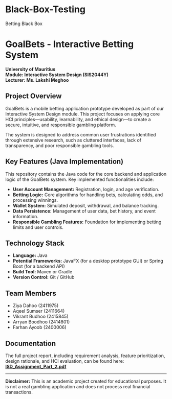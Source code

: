 # Black-Box-Testing
Betting Black Box

# GoalBets - Interactive Betting System

**University of Mauritius**  
**Module: Interactive System Design (SIS2044Y)**  
**Lecturer: Ms. Lakshi Meghoo**

## Project Overview

GoalBets is a mobile betting application prototype developed as part of our Interactive System Design module. This project focuses on applying core HCI principles—usability, learnability, and ethical design—to create a secure, intuitive, and responsible gambling platform.

The system is designed to address common user frustrations identified through extensive research, such as cluttered interfaces, lack of transparency, and poor responsible gambling tools.

## Key Features (Java Implementation)

This repository contains the Java code for the core backend and application logic of the GoalBets system. Key implemented functionalities include:

*   **User Account Management:** Registration, login, and age verification.
*   **Betting Logic:** Core algorithms for handling bets, calculating odds, and processing winnings.
*   **Wallet System:** Simulated deposit, withdrawal, and balance tracking.
*   **Data Persistence:** Management of user data, bet history, and event information.
*   **Responsible Gambling Features:** Foundation for implementing betting limits and user controls.

## Technology Stack

*   **Language:** Java
*   **Potential Frameworks:** JavaFX (for a desktop prototype GUI) or Spring Boot (for a backend API)
*   **Build Tool:** Maven or Gradle
*   **Version Control:** Git / GitHub

## Team Members

*   Ziya Dahoo (2411975)
*   Aqeel Sumser (2411664)
*   Vikrant Budhoo (2415845)
*   Arryan Boodhoo (2414801)
*   Farhan Ayoob (2400006)

## Documentation

The full project report, including requirement analysis, feature prioritization, design rationale, and HCI evaluation, can be found here:  
[**ISD_Assignment_Part_2.pdf**](https://github.com/your-username/your-repo-name/blob/main/ISD_Assignment_Part_2.pdf)

---

**Disclaimer:** This is an academic project created for educational purposes. It is not a real gambling application and does not process real financial transactions.
